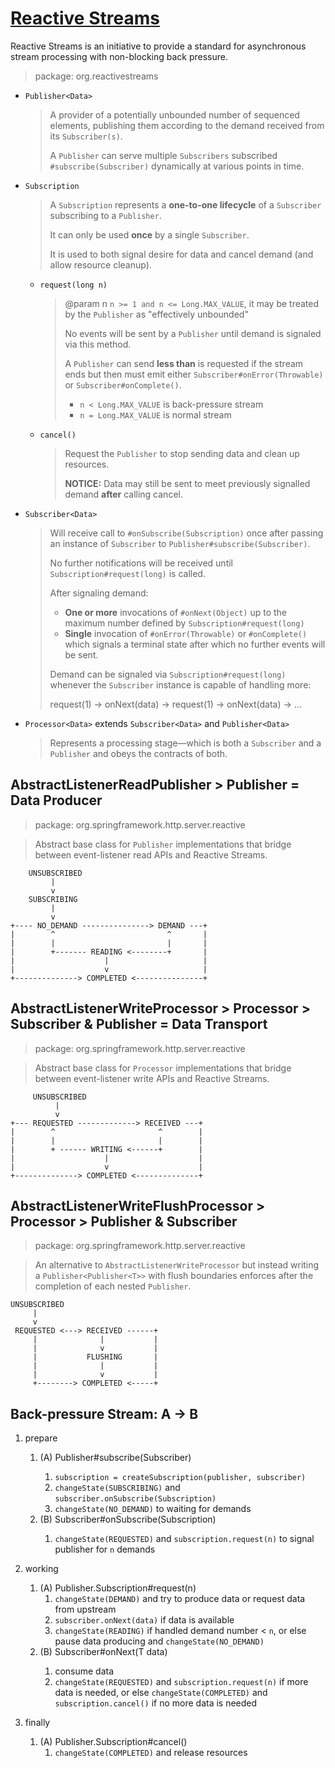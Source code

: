 # [Reactive Streams](https://www.reactive-streams.org/)

Reactive Streams is an initiative to provide a standard for asynchronous stream processing with non-blocking back pressure.

> package: org.reactivestreams

- `Publisher<Data>`
    > A provider of a potentially unbounded number of sequenced elements, publishing them according to
    > the demand received from its `Subscriber(s)`.
    >
    > A `Publisher` can serve multiple `Subscribers` subscribed `#subscribe(Subscriber)` dynamically
    > at various points in time.

- `Subscription`
    > A `Subscription` represents a **one-to-one lifecycle** of a `Subscriber` subscribing to a `Publisher`.
    >
    > It can only be used **once** by a single `Subscriber`.
    >
    > It is used to both signal desire for data and cancel demand (and allow resource cleanup).
    >
    - `request(long n)`
        > @param n `n >= 1 and n <= Long.MAX_VALUE`, it may be treated by the `Publisher` as "effectively unbounded"
        >
        > No events will be sent by a `Publisher` until demand is signaled via this method.
        >
        > A `Publisher` can send **less than** is requested if the stream ends but
        > then must emit either `Subscriber#onError(Throwable)` or `Subscriber#onComplete()`.
        >
        > - `n < Long.MAX_VALUE` is back-pressure stream
        > - `n = Long.MAX_VALUE` is normal stream

    - `cancel()`
        > Request the `Publisher` to stop sending data and clean up resources.
        >
        > **NOTICE:** Data may still be sent to meet previously signalled demand **after** calling cancel.

- `Subscriber<Data>`
    > Will receive call to `#onSubscribe(Subscription)`
    > once after passing an instance of `Subscriber` to `Publisher#subscribe(Subscriber)`.
    >
    > No further notifications will be received until `Subscription#request(long)` is called.
    >
    > After signaling demand:
    >
    > - **One or more** invocations of `#onNext(Object)` up to the maximum number defined
    > by `Subscription#request(long)`
    > - **Single** invocation of `#onError(Throwable)` or `#onComplete()` which signals a terminal state
    > after which no further events will be sent.
    >
    > Demand can be signaled via `Subscription#request(long)`
    > whenever the `Subscriber` instance is capable of handling more:
    >
    > request(1) -> onNext(data) -> request(1) -> onNext(data) -> ...

- `Processor<Data>` extends `Subscriber<Data>` and `Publisher<Data>`
    > Represents a processing stage—which is both a `Subscriber`
    > and a `Publisher` and obeys the contracts of both.

## AbstractListenerReadPublisher > Publisher<Data> = Data Producer

> package: org.springframework.http.server.reactive

> Abstract base class for `Publisher` implementations that bridge between
> event-listener read APIs and Reactive Streams.

```
    UNSUBSCRIBED
         |
         v
    SUBSCRIBING
         |
         v
+---- NO_DEMAND ---------------> DEMAND ---+
|        ^                         ^       |
|        |                         |       |
|        +------- READING <--------+       |
|                    |                     |
|                    v                     |
+--------------> COMPLETED <---------------+
```

## AbstractListenerWriteProcessor > Processor<Data> > Subscriber<Data> & Publisher<Data> = Data Transport

> package: org.springframework.http.server.reactive

> Abstract base class for `Processor` implementations that bridge between
> event-listener write APIs and Reactive Streams.

```
     UNSUBSCRIBED
          |
          v
+--- REQUESTED -------------> RECEIVED ---+
|        ^                       ^        |
|        |                       |        |
|        + ------ WRITING <------+        |
|                    |                    |
|                    v                    |
+--------------> COMPLETED <--------------+
```

## AbstractListenerWriteFlushProcessor > Processor > Publisher & Subscriber

> package: org.springframework.http.server.reactive

> An alternative to `AbstractListenerWriteProcessor` but instead writing
> a `Publisher<Publisher<T>>` with flush boundaries enforces after
> the completion of each nested `Publisher`.

```
UNSUBSCRIBED
     |
     v
 REQUESTED <---> RECEIVED ------+
     |              |           |
     |              v           |
     |           FLUSHING       |
     |              |           |
     |              v           |
     +--------> COMPLETED <-----+
```

## Back-pressure Stream: A -> B

1. prepare
    1. (A) Publisher#subscribe(Subscriber<T>)
        1. `subscription = createSubscription(publisher, subscriber)`
        2. `changeState(SUBSCRIBING)` and `subscriber.onSubscribe(Subscription)`
        3. `changeState(NO_DEMAND)` to waiting for demands
    2. (B) Subscriber<T>#onSubscribe(Subscription)
        1. `changeState(REQUESTED)` and `subscription.request(n)` to signal publisher for `n` demands

2. working
    1. (A) Publisher.Subscription#request(n)
        1. `changeState(DEMAND)` and try to produce data or request data from upstream
        2. `subscriber.onNext(data)` if data is available
        3. `changeState(READING)` if handled demand number < `n`,
           or else pause data producing and `changeState(NO_DEMAND)`
    2. (B) Subscriber<T>#onNext(T data)
        1. consume data
        2. `changeState(REQUESTED)` and `subscription.request(n)` if more data is needed,
           or else `changeState(COMPLETED)` and `subscription.cancel()` if no more data is needed

3. finally
    1. (A) Publisher.Subscription#cancel()
        1. `changeState(COMPLETED)` and release resources
